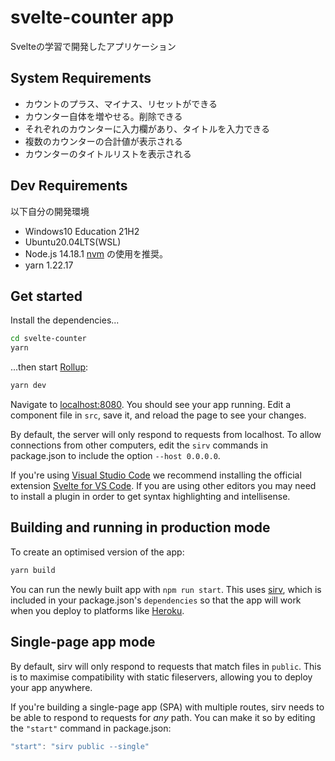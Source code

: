 # svelte-counter app

Svelteの学習で開発したアプリケーション

## System Requirements
- カウントのプラス、マイナス、リセットができる
- カウンター自体を増やせる。削除できる
- それぞれのカウンターに入力欄があり、タイトルを入力できる
- 複数のカウンターの合計値が表示される
- カウンターのタイトルリストを表示される

## Dev Requirements
以下自分の開発環境

- Windows10 Education 21H2
- Ubuntu20.04LTS(WSL)
- Node.js 14.18.1 [nvm](https://github.com/nvm-sh/nvm) の使用を推奨。
- yarn 1.22.17

## Get started

Install the dependencies...

```bash
cd svelte-counter
yarn
```

...then start [Rollup](https://rollupjs.org):

```bash
yarn dev
```

Navigate to [localhost:8080](http://localhost:8080). You should see your app running. Edit a component file in `src`, save it, and reload the page to see your changes.

By default, the server will only respond to requests from localhost. To allow connections from other computers, edit the `sirv` commands in package.json to include the option `--host 0.0.0.0`.

If you're using [Visual Studio Code](https://code.visualstudio.com/) we recommend installing the official extension [Svelte for VS Code](https://marketplace.visualstudio.com/items?itemName=svelte.svelte-vscode). If you are using other editors you may need to install a plugin in order to get syntax highlighting and intellisense.

## Building and running in production mode

To create an optimised version of the app:

```bash
yarn build
```

You can run the newly built app with `npm run start`. This uses [sirv](https://github.com/lukeed/sirv), which is included in your package.json's `dependencies` so that the app will work when you deploy to platforms like [Heroku](https://heroku.com).


## Single-page app mode

By default, sirv will only respond to requests that match files in `public`. This is to maximise compatibility with static fileservers, allowing you to deploy your app anywhere.

If you're building a single-page app (SPA) with multiple routes, sirv needs to be able to respond to requests for *any* path. You can make it so by editing the `"start"` command in package.json:

```js
"start": "sirv public --single"
```

